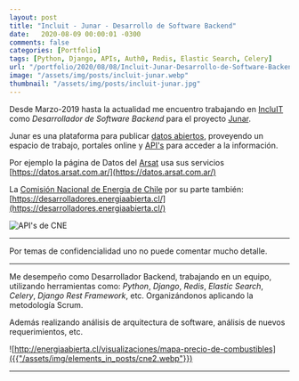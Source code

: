 ```yaml
---
layout: post
title: "Incluit - Junar - Desarrollo de Software Backend"
date:   2020-08-09 00:00:01 -0300
comments: false
categories: [Portfolio]
tags: [Python, Django, APIs, Auth0, Redis, Elastic Search, Celery]
url: "/portfolio/2020/08/08/Incluit-Junar-Desarrollo-de-Software-Backend.html"
image: "/assets/img/posts/incluit-junar.webp"
thumbnail: "/assets/img/posts/incluit-junar.jpg"
---
```


Desde Marzo-2019 hasta la actualidad me encuentro trabajando en [IncluIT](https://incluit.com/) como _Desarrollador de 
Software Backend_ para el proyecto [Junar](https://junar.com/).

Junar es una plataforma para publicar [datos abiertos](https://en.wikipedia.org/wiki/Open_data), proveyendo un espacio 
de trabajo, portales online y [API's](https://en.wikipedia.org/wiki/Application_programming_interface) para acceder a 
la información.

Por ejemplo la página de Datos del [Arsat](https://en.wikipedia.org/wiki/ARSAT) usa sus servicios 
[https://datos.arsat.com.ar/](https://datos.arsat.com.ar/)

La [Comisión Nacional de Energia de Chile](https://es.wikipedia.org/wiki/Comisi%C3%B3n_Nacional_de_Energ%C3%ADa_de_Chile) 
por su parte también: 
[https://desarrolladores.energiaabierta.cl/](https://desarrolladores.energiaabierta.cl/)

![API's de CNE]({{"/assets/img/elements_in_posts/cne.webp"}})

---

Por temas de confidencialidad uno no puede comentar mucho detalle.

---

Me desempeño como Desarrollador Backend, trabajando en un equipo, utilizando herramientas como: _Python_, _Django_, 
_Redis_, _Elastic Search_, _Celery_, _Django Rest Framework_, etc. Organizándonos aplicando la metodología Scrum.
 
Además realizando análisis de arquitectura de software, análisis de nuevos requerimientos, etc.

![http://energiaabierta.cl/visualizaciones/mapa-precio-de-combustibles]({{"/assets/img/elements_in_posts/cne2.webp"}})

---
